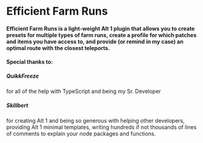 # Efficient Farm Runs

#### Efficient Farm Runs is a light-weight Alt 1 plugin that allows you to create presets for multiple types of farm runs, create a profile for which patches and items you have access to, and provide (or remind in my case) an optimal route with the closest teleports.

#### Special thanks to:

##### QuikkFreeze

for all of the help with TypeScript and being my Sr. Developer

##### Skillbert

for creating Alt 1 and being so generous with helping other developers, providing Alt 1 minimal templates, writing hundreds if not thousands of lines of comments to explain your node packages and functions.

